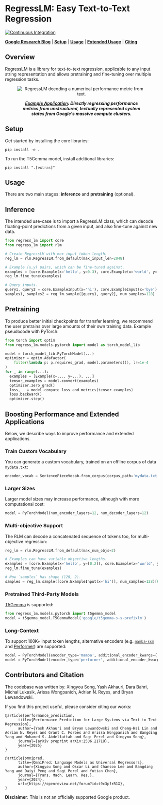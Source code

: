 # RegressLM: Easy Text-to-Text Regression
[![Continuous Integration](https://github.com/google-deepmind/regress-lm/actions/workflows/core_test.yml/badge.svg)](https://github.com/google-deepmind/regress-lm/actions?query=branch%3Amain)

  [**Google Research Blog**](https://research.google/blog/simulating-large-systems-with-regression-language-models/)
| [**Setup**](#setup)
| [**Usage**](#usage)
| [**Extended Usage**](#extended_usage)
| [**Citing**](#citing)

## Overview
RegressLM is a library for text-to-text regression, applicable to any input
string representation and allows pretraining and fine-tuning over multiple
regression tasks.

<figure>
<p align="center" width=65%>
<img src="https://raw.githubusercontent.com/akhauriyash/figures_placeholder/refs/heads/main/teaser_rlm_compressed.gif" alt="RegressLM decoding a numerical performance metric from text."/>
  <br>
  <figcaption style="text-align: center;"><em><b><a href="https://arxiv.org/abs/2506.21718">Example Application</a>: Directly regressing performance metrics from unstructured, textually represented system states from Google's massive compute clusters.</b></em></figcaption>
</p>
</figure>

## Setup <a name="setup"></a>
Get started by installing the core libraries:

```
pip install -e .
```

To run the T5Gemma model, install additional libraries:

```
pip install ".[extras]"
```

## Usage <a name="usage"></a>
There are two main stages: **inference** and **pretraining** (optional).

## Inference
The intended use-case is to import a RegressLM class, which can decode
floating-point predictions from a given input, and also fine-tune against new
data.

```python
from regress_lm import core
from regress_lm import rlm

# Create RegressLM with max input token length.
reg_lm = rlm.RegressLM.from_default(max_input_len=2048)

# Example (x,y) pairs, which can be fine-tuned against.
examples = [core.Example(x='hello', y=0.3), core.Example(x='world', y=-0.3)]
reg_lm.fine_tune(examples)

# Query inputs.
query1, query2 = core.ExampleInput(x='hi'), core.ExampleInput(x='bye')
samples1, samples2 = reg_lm.sample([query1, query2], num_samples=128)
```

## Pretraining
To produce better initial checkpoints for transfer learning, we recommend
the user pretrains over large amounts of their own training data. Example
pseudocode with PyTorch:

```python
from torch import optim
from regress_lm.models.pytorch import model as torch_model_lib

model = torch_model_lib.PyTorchModel(...)
optimizer = optim.Adafactor(
    filter(lambda p: p.requires_grad, model.parameters()), lr=1e-4
)
for _ in range(...):
  examples = [Example(x=..., y=...), ...]
  tensor_examples = model.convert(examples)
  optimizer.zero_grad()
  loss, _ = model.compute_loss_and_metrics(tensor_examples)
  loss.backward()
  optimizer.step()
```

## Boosting Performance and Extended Applications <a name="extended_usage"></a>
Below, we describe ways to improve performance and extended applications.

### Train Custom Vocabulary
You can generate a custom vocabulary, trained on an offline corpus of data
`mydata.txt`:

```python
encoder_vocab = SentencePieceVocab.from_corpus(corpus_path='mydata.txt', vocab_size=1024)
```

### Larger Sizes
Larger model sizes may increase performance, although with more computational
cost:

```python
model = PyTorchModel(num_encoder_layers=12, num_decoder_layers=12)
```

### Multi-objective Support
The RLM can decode a concatenated sequence of tokens too, for multi-objective
regression:

```python
reg_lm = rlm.RegressLM.from_default(max_num_objs=2)

# Examples can have variable objective lengths.
examples = [core.Example(x='hello', y=[0.2]), core.Example(x='world', y=[-0.2, 0.3])]
reg_lm.fine_tune(examples)

# Now `samples` has shape (128, 2).
samples = reg_lm.sample([core.ExampleInput(x='hi')], num_samples=128)[0]
```

### Pretrained Third-Party Models
[T5Gemma](https://developers.googleblog.com/en/t5gemma/) is supported:

```python
from regress_lm.models.pytorch import t5gemma_model
model = t5gemma_model.T5GemmaModel('google/t5gemma-s-s-prefixlm')
```

### Long-Context
To support 100K+ input token lengths, alternative encoders (e.g.
[`mamba-ssm`](https://github.com/state-spaces/mamba) and [Performer](https://research.google/blog/rethinking-attention-with-performers/)) are supported:

```python
model = PyTorchModel(encoder_type='mamba', additional_encoder_kwargs={'d_state': 128})
model = PyTorchModel(encoder_type='performer', additional_encoder_kwargs={'num_features': 256})
```

## Contributors and Citation <a name="citing"></a>
The codebase was written by: Xingyou Song, Yash Akhauri, Dara Bahri, Michal
Lukasik, Arissa Wongpanich, Adrian N. Reyes, and Bryan Lewandowski.

If you find this project useful, please consider citing our works:

```
@article{performance_prediction,
      title={Performance Prediction for Large Systems via Text-to-Text Regression},
      author={Yash Akhauri and Bryan Lewandowski and Cheng-Hsi Lin and Adrian N. Reyes and Grant C. Forbes and Arissa Wongpanich and Bangding Yang and Mohamed S. Abdelfattah and Sagi Perel and Xingyou Song},
      journal={arXiv preprint arXiv:2506.21718},
      year={2025}
}

@article{omnipred,
      title={OmniPred: Language Models as Universal Regressors},
      author={Xingyou Song and Oscar Li and Chansoo Lee and Bangding Yang and Daiyi Peng and Sagi Perel and Yutian Chen},
      journal={Trans. Mach. Learn. Res.},
      year={2024},
      url={https://openreview.net/forum?id=t9c3pfrR1X},
}
```

**Disclaimer:** This is not an officially supported Google product.